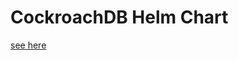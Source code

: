 # CockroachDB Helm Chart

[see here](https://github.com/helm/charts/blob/master/stable/cockroachdb/README.md)
